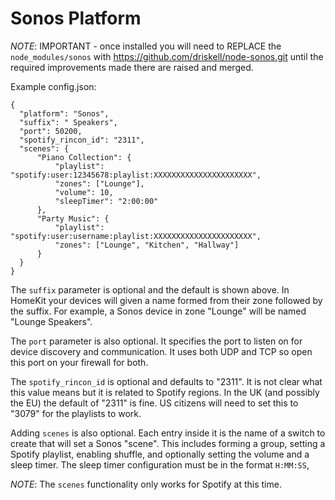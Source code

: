 
# Sonos Platform

*NOTE*: IMPORTANT - once installed you will need to REPLACE the
`node_modules/sonos` with https://github.com/driskell/node-sonos.git until the
required improvements made there are raised and merged.

Example config.json:

```
{
  "platform": "Sonos",
  "suffix": " Speakers",
  "port": 50200,
  "spotify_rincon_id": "2311",
  "scenes": {
      "Piano Collection": {
          "playlist": "spotify:user:12345678:playlist:XXXXXXXXXXXXXXXXXXXXXX",
          "zones": ["Lounge"],
          "volume": 10,
          "sleepTimer": "2:00:00"
      },
      "Party Music": {
          "playlist": "spotify:user:username:playlist:XXXXXXXXXXXXXXXXXXXXXX",
          "zones": ["Lounge", "Kitchen", "Hallway"]
      }
  }
}
```

The `suffix` parameter is optional and the default is shown above. In HomeKit
your devices will given a name formed from their zone followed by the suffix.
For example, a Sonos device in zone "Lounge" will be named "Lounge Speakers".

The `port` parameter is also optional. It specifies the port to listen on for
device discovery and communication. It uses both UDP and TCP so open this port
on your firewall for both.

The `spotify_rincon_id` is optional and defaults to "2311". It is not clear what
this value means but it is related to Spotify regions. In the UK (and possibly
the EU) the default of "2311" is fine. US citizens will need to set this to
"3079" for the playlists to work.

Adding `scenes` is also optional. Each entry inside it is the name of a switch
to create that will set a Sonos "scene". This includes forming a group, setting
a Spotify playlist, enabling shuffle, and optionally setting the volume and a
sleep timer. The sleep timer configuration must be in the format `H:MM:SS`,

*NOTE*: The `scenes` functionality only works for Spotify at this time.
